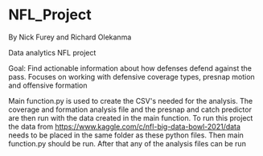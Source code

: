 # NFL_Project
By Nick Furey and Richard Olekanma

Data analytics NFL project

Goal: Find actionable information about how defenses defend against the pass.
Focuses on working with defensive coverage types, presnap motion and offensive formation

Main function.py is used to create the CSV's needed for the analysis. 
The coverage and formation analysis file and the presnap and catch predictor are then run with the data created in the main function.
To run this project the data from https://www.kaggle.com/c/nfl-big-data-bowl-2021/data needs to be placed in the same folder as these python files. Then main function.py should be run. After that any of the analysis files can be run
